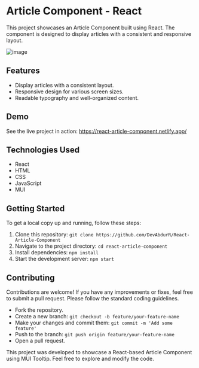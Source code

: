 # Article Component - React

This project showcases an Article Component built using React. The component is designed to display articles with a consistent and responsive layout.

![image](https://github.com/DevAbdurR/React-Article-Component/assets/112758727/71bedf2e-febb-4086-9219-532722a47da9)


## Features

- Display articles with a consistent layout.
- Responsive design for various screen sizes.
- Readable typography and well-organized content.

## Demo

See the live project in action: https://react-article-component.netlify.app/

## Technologies Used

- React
- HTML
- CSS
- JavaScript
- MUI

## Getting Started

To get a local copy up and running, follow these steps:

1. Clone this repository: `git clone https://github.com/DevAbdurR/React-Article-Component`
2. Navigate to the project directory: `cd react-article-component`
3. Install dependencies: `npm install`
4. Start the development server: `npm start`


## Contributing

Contributions are welcome! If you have any improvements or fixes, feel free to submit a pull request. Please follow the standard coding guidelines.

- Fork the repository.
- Create a new branch: `git checkout -b feature/your-feature-name`
- Make your changes and commit them: `git commit -m 'Add some feature'`
- Push to the branch: `git push origin feature/your-feature-name`
- Open a pull request.


This project was developed to showcase a React-based Article Component using MUI Tooltip. Feel free to explore and modify the code.

